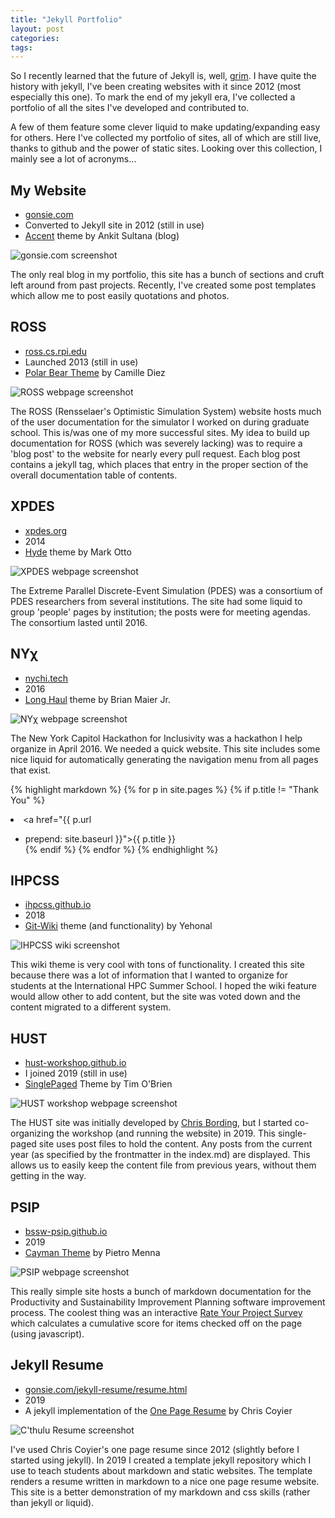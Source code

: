 ```yaml
---
title: "Jekyll Portfolio"
layout: post
categories:
tags:
---
```

So I recently learned that the future of Jekyll is, well, [grim](https://www.bridgetownrb.com/future/rip-jekyll/).
I have quite the history with jekyll, I've been creating websites with it since 2012 (most especially this one).
To mark the end of my jekyll era, I've collected a portfolio of all the sites I've developed and contributed to.

A few of them feature some clever liquid to make updating/expanding easy for others.
Here I've collected my portfolio of sites, all of which are still live, thanks to github and the power of static sites.
Looking over this collection, I mainly see a lot of acronyms&#x2026;


## My Website

-   [gonsie.com](https://gonsie.com)
-   Converted to Jekyll site in 2012 (still in use)
-   [Accent](http://jekyllthemes.org/themes/accent/) theme by Ankit Sultana (blog)

![gonsie.com screenshot](/images/portfolio/portfolio-gonsie.png)

The only real blog in my portfolio, this site has a bunch of sections and cruft left around from past projects.
Recently, I've created some post templates which allow me to post easily quotations and photos.


## ROSS

-   [ross.cs.rpi.edu](https://ross-org.github.io)
-   Launched 2013 (still in use)
-   [Polar Bear Theme](http://jekyllthemes.org/themes/polar-bear-theme/) by Camille Diez

![ROSS webpage screenshot](/images/portfolio/portfolio-ross.png)

The ROSS (Rensselaer's Optimistic Simulation System) website hosts much of the user documentation for the simulator I worked on during graduate school.
This is/was one of my more successful sites.
My idea to build up documentation for ROSS (which was severely lacking) was to require a 'blog post' to the website for nearly every pull request.
Each blog post contains a jekyll tag, which places that entry in the proper section of the overall documentation table of contents.


## XPDES

-   [xpdes.org](https://xpdes.github.io)
-   2014
-   [Hyde](http://jekyllthemes.org/themes/hyde/) theme by Mark Otto

![XPDES webpage screenshot](/images/portfolio/portfolio-xpdes.png)

The Extreme Parallel Discrete-Event Simulation (PDES) was a consortium of PDES researchers from several institutions.
The site had some liquid to group 'people' pages by institution; the posts were for meeting agendas.
The consortium lasted until 2016.


## NYχ

-   [nychi.tech](https://nychi.github.io)
-   2016
-   [Long Haul](http://jekyllthemes.org/themes/long-haul/) theme by Brian Maier Jr.

![NYχ webpage screenshot](/images/portfolio/portfolio-nychi.png)

The New York Capitol Hackathon for Inclusivity was a hackathon I help organize in April 2016.
We needed a quick website.
This site includes some nice liquid for automatically generating the navigation menu from all pages that exist.

{% highlight markdown %}
  {% for p in site.pages %}
    {% if p.title != "Thank You" %}
      <li class="element">
        <a href="{{ p.url
- prepend: site.baseurl }}">{{ p.title }}</a>
      </li>
    {% endif %}
  {% endfor %}
{% endhighlight %}


## IHPCSS

-   [ihpcss.github.io](https://ihpcss.github.io)
-   2018
-   [Git-Wiki](http://jekyllthemes.org/themes/git-wiki-for-documentation/) theme (and functionality) by Yehonal

![IHPCSS wiki screenshot](/images/portfolio/portfolio-ihpcss.png)

This wiki theme is very cool with tons of functionality.
I created this site because there was a lot of information that I wanted to organize for students at the International HPC Summer School.
I hoped the wiki feature would allow other to add content, but the site was voted down and the content migrated to a different system.


## HUST

-   [hust-workshop.github.io](https://hust-workshop.github.io)
-   I joined 2019 (still in use)
-   [SinglePaged](http://jekyllthemes.org/themes/singlepaged/) Theme by Tim O'Brien

![HUST workshop webpage screenshot](/images/portfolio/portfolio-hust.png)

The HUST site was initially developed by [Chris Bording](https://github.com/chrisbuwahpc), but I started co-organizing the workshop (and running the website) in 2019.
This single-paged site uses post files to hold the content.
Any posts from the current year (as specified by the frontmatter in the index.md) are displayed.
This allows us to easily keep the content file from previous years, without them getting in the way.


## PSIP

-   [bssw-psip.github.io](https://bssw-psip.github.io)
-   2019
-   [Cayman Theme](http://jekyllthemes.org/themes/cayman-theme/) by Pietro Menna

![PSIP webpage screenshot](/images/portfolio/portfolio-psip.png)

This really simple site hosts a bunch of markdown documentation for the Productivity and Sustainability Improvement Planning software improvement process.
The coolest thing was an interactive [Rate Your Project Survey](https://bssw-psip.github.io/ptc-catalog/survey.html) which calculates a cumulative score for items checked off on the page (using javascript).


## Jekyll Resume

-   [gonsie.com/jekyll-resume/resume.html](https://www.gonsie.com/jekyll-resume/resume.html)
-   2019
-   A jekyll implementation of the [One Page Resume](https://css-tricks.com/one-page-resume-site/) by Chris Coyier

![C'thulu Resume screenshot](/images/portfolio/portfolio-resume.png)

I've used Chris Coyier's one page resume since 2012 (slightly before I started using jekyll).
In 2019 I created a template jekyll repository which I use to teach students about markdown and static websites.
The template renders a resume written in markdown to a nice one page resume website.
This site is a better demonstration of my markdown and css skills (rather than jekyll or liquid).
